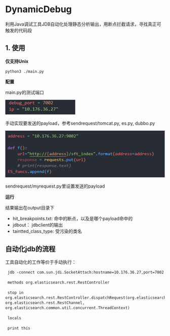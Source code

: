 # DynamicDebug

利用Java调试工具JDB自动化处理静态分析输出，用断点拦截请求，寻找真正可触发的代码段

## 1. 使用

**仅支持Unix**

```
python3 ./main.py 
```

**配置**

main.py的测试端口

![image-20230209160659801](README.assets/image-20230209160659801.png)

手动实现要发送的payload，参考sendrequest/tomcat.py, es.py, dubbo.py

![image-20230209160848903](README.assets/image-20230209160848903.png)

sendrequest/myrequest.py里设置发送的payload

**运行**

结果输出在output目录下

* hit_breakpoints.txt: 命中的断点，以及是哪个payload命中的
* jdbout： jdbclient的输出
* taintted_class_type: 受污染的类名

## 自动化jdb的流程

工具自动化的工作等价于手动执行：

```
 jdb -connect com.sun.jdi.SocketAttach:hostname=10.176.36.27,port=7002
 
 methods org.elasticsearch.rest.RestController
 
 stop in org.elasticsearch.rest.RestController.dispatchRequest(org.elasticsearch.rest.RestRequest, org.elasticsearch.rest.RestChannel, org.elasticsearch.common.util.concurrent.ThreadContext) 
 
 locals
 
 print this
```



